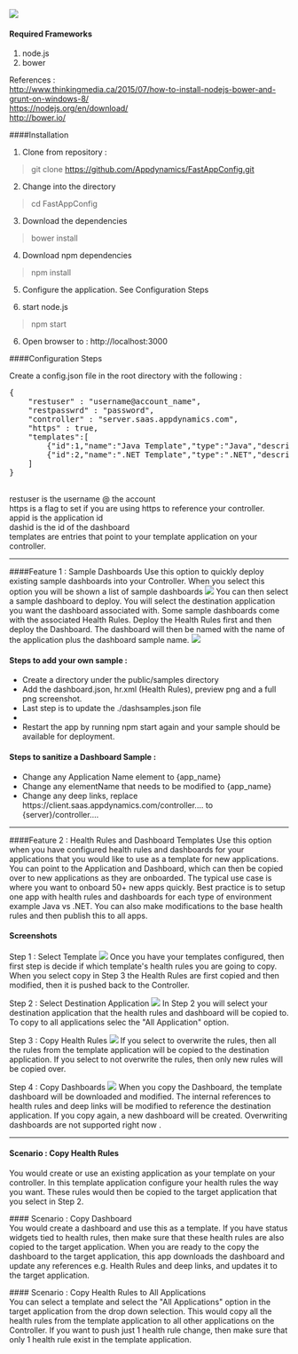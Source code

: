 <img src="https://github.com/Appdynamics/FastAppConfig/blob/master/public/img/features.png"/>

#### Required Frameworks
1. node.js <br/>
2. bower<br/>

References :<br/>
http://www.thinkingmedia.ca/2015/07/how-to-install-nodejs-bower-and-grunt-on-windows-8/<br/>
https://nodejs.org/en/download/<br/>
http://bower.io/<br/>

####Installation

1. Clone from repository : 
>git clone https://github.com/Appdynamics/FastAppConfig.git

2. Change into the directory
> cd FastAppConfig

3. Download the dependencies
> bower install

4. Download npm dependencies
> npm install

5. Configure the application. See Configuration Steps

6. start node.js
> npm start

6. Open browser to :
http://localhost:3000

####Configuration Steps

Create a config.json file in the root directory with the following :

<pre>
{
	"restuser" : "username@account_name",
	"restpasswrd" : "password",
	"controller" : "server.saas.appdynamics.com",
	"https" : true,
	"templates":[
		{"id":1,"name":"Java Template","type":"Java","description":"Java Application - Health Rules and Dashboards","appid":2,"dashid":2},
		{"id":2,"name":".NET Template","type":".NET","description":".NET Application - Health Rules and Dashboards","appid":3,"dashid":3},
	]
}
</pre>
<br/>
restuser is the username @ the account <br/>
https is a flag to set if you are using https to reference your controller.<br/>
appid is the application id<br/>
dashid is the id of the dashboard<br/>
templates are entries that point to your template application on your controller.<br/> 

---
####Feature 1 : Sample Dashboards
Use this option to quickly deploy existing sample dashboards into your Controller. When you select this option you will be shown a list of sample dashboards
<img src="https://github.com/Appdynamics/FastAppConfig/blob/master/public/img/sample1.png"/>
You can then select a sample dashboard to deploy. You will select the destination application you want the dashboard associated with. Some sample dashboards come with the associated Health Rules. Deploy the Health Rules first and then deploy the Dashboard. The dashboard will then be named with the name of the application plus the dashboard sample name.
<img src="https://github.com/Appdynamics/FastAppConfig/blob/master/public/img/sample2.png"/>

#### Steps to add your own sample : <br/>
<ul>
	<li>Create a directory under the public/samples directory</li>
	<li>Add the dashboard.json, hr.xml (Health Rules), preview png and a full png screenshot.</li>
	<li>Last step is to update the ./dashsamples.json file<li>
	<li>Restart the app by running npm start again and your sample should be available for deployment.</li>
</ul>

#### Steps to sanitize a Dashboard Sample : <br/>
<ul>
	<li>Change any Application Name element to {app_name}</li>
	<li>Change any elementName that needs to be modified to {app_name}</li>
	<li>Change any deep links, replace https://client.saas.appdynamics.com/controller.... to {server}/controller....</li> 
</ul>


---
####Feature 2 : Health Rules and Dashboard Templates
Use this option when you have configured health rules and dashboards for your applications that you would like to use as a template for new applications. You can point to the Application and Dashboard, which can then be copied over to new applications as they are onboarded. The typical use case is where you want to onboard 50+ new apps quickly. Best practice is to setup one app with health rules and dashboards for each type of environment example Java vs .NET. You can also make modifications to the base health rules and then publish this to all apps.

#### Screenshots
Step 1 : Select Template
<img src="https://github.com/Appdynamics/FastAppConfig/blob/master/public/img/step1.png"/>
Once you have your templates configured, then first step is decide if which template's health rules you are going to copy. When you select copy in Step 3
the Health Rules are first copied and then modified, then it is pushed back to the Controller.

Step 2 : Select Destination Application
<img src="https://github.com/Appdynamics/FastAppConfig/blob/master/public/img/step2.png"/>
In Step 2 you will select your destination application that the health rules and dashboard will be copied to. To copy to all applications selec the "All Application" option.

Step 3 : Copy Health Rules
<img src="https://github.com/Appdynamics/FastAppConfig/blob/master/public/img/step3.png"/>
If you select to overwrite the rules, then all the rules from the template application will be copied to the destination application. If you select to not overwrite the rules, then only new rules will be copied over.

Step 4 : Copy Dashboards
<img src="https://github.com/Appdynamics/FastAppConfig/blob/master/public/img/step4.png"/>
When you copy the Dashboard, the template dashboard will be downloaded and modified. The internal references to health rules and deep links will be modified to reference the destination application. If you copy again, a new dashboard will be created. Overwriting dashboards are not supported right now .

---
#### Scenario : Copy Health Rules <br/>
You would create or use an existing application as your template on your controller. In this template application configure your health rules the way you want. These rules would then be copied to the target application that you select in Step 2. 
<p/>
#### Scenario : Copy Dashboard <br/>
You would create a dashboard and use this as a template. If you have status widgets tied to health rules, then make sure that these health rules are also copied to the target application. When you are ready to the copy the dashboard to the target application, this app downloads the 
dashboard and update any references e.g. Health Rules and deep links, and updates it to the target application. 
<p/>
#### Scenario : Copy Health Rules to All Applications <br/>
You can select a template and select the "All Applications" option in the target application from the drop down selection. This would copy
all the health rules from the template application to all other applications on the Controller. 
If you want to push just 1 health rule change, then make sure that only 1 health rule exist in the template application.




